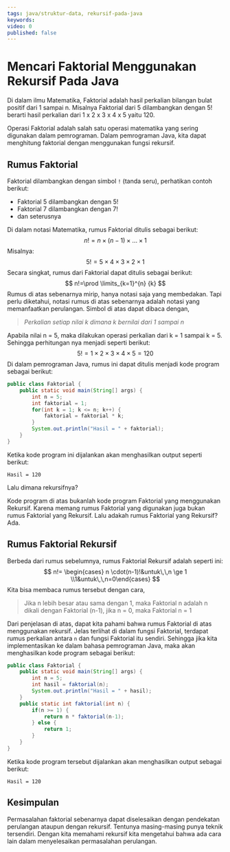 ```yaml
---
tags: java/struktur-data, rekursif-pada-java
keywords: 
video: 0
published: false
---
```

# Mencari Faktorial Menggunakan Rekursif Pada Java

Di dalam ilmu Matematika, Faktorial adalah hasil perkalian bilangan bulat positif dari 1 sampai n. Misalnya Faktorial dari 5 dilambangkan dengan 5! berarti hasil perkalian dari 1 x 2 x 3 x 4 x 5 yaitu 120. 

Operasi Faktorial adalah salah satu operasi matematika yang sering digunakan dalam pemrograman. Dalam pemrograman Java, kita dapat menghitung faktorial dengan menggunakan fungsi rekursif. 

## Rumus Faktorial

Faktorial dilambangkan dengan simbol `!` (tanda seru), perhatikan contoh berikut:
- Faktorial 5 dilambangkan dengan 5!
- Faktorial 7 dilambangkan dengan 7!
- dan seterusnya

Di dalam notasi Matematika, rumus Faktorial ditulis sebagai berikut:
$$
n! = n \times (n-1) \times ... \times 1
$$
Misalnya:
$$
5!=5 \times 4 \times 3 \times 2 \times 1
$$
Secara singkat, rumus dari Faktorial dapat ditulis sebagai berikut:
$$
n!=\prod \limits_{k=1}^{n} {k}
$$
Rumus di atas sebenarnya mirip, hanya notasi saja yang membedakan. Tapi perlu diketahui, notasi rumus di atas sebenarnya adalah notasi yang memanfaatkan perulangan. Simbol di atas dapat dibaca dengan,

>*Perkalian setiap nilai k dimana k bernilai dari 1 sampai n*

Apabila nilai n = 5, maka dilakukan operasi perkalian dari k = 1 sampai k = 5. Sehingga perhitungan nya menjadi seperti berikut:
$$
5! = 1 \times 2 \times 3 \times 4 \times 5 = 120
$$
Di dalam pemrograman Java, rumus ini dapat ditulis menjadi kode program sebagai berikut:

```java
public class Faktorial {
	public static void main(String[] args) {
		int n = 5;
		int faktorial = 1;
		for(int k = 1; k <= n; k++) {
			faktorial = faktorial * k;	
		}
		System.out.println("Hasil = " + faktorial);
	}
}
```

Ketika kode program ini dijalankan akan menghasilkan output seperti berikut:

```shell
Hasil = 120
```

Lalu dimana rekursifnya? 

Kode program di atas bukanlah kode program Faktorial yang menggunakan Rekursif. Karena memang rumus Faktorial yang digunakan juga bukan rumus Faktorial yang Rekursif. Lalu adakah rumus Faktorial yang Rekursif? Ada.

## Rumus Faktorial Rekursif

Berbeda dari rumus sebelumnya, rumus Faktorial Rekursif adalah seperti ini:
$$
n!= \begin{cases} n \cdot(n-1)!&untuk\,\,n \ge 1 \\1&untuk\,\,n=0\end{cases}
$$
Kita bisa membaca rumus tersebut dengan cara,

>Jika n lebih besar atau sama dengan 1, maka Faktorial n adalah n dikali dengan Faktorial (n-1), jika n = 0, maka Faktorial n = 1

Dari penjelasan di atas, dapat kita pahami bahwa rumus Faktorial di atas menggunakan rekursif. Jelas terlihat di dalam fungsi Faktorial, terdapat rumus perkalian antara `n` dan fungsi Faktorial itu sendiri. Sehingga jika kita implementasikan ke dalam bahasa pemrograman Java, maka akan menghasilkan kode program sebagai berikut:

```java
public class Faktorial {
	public static void main(String[] args) {
		int n = 5;
		int hasil = faktorial(n);
		System.out.println("Hasil = " + hasil);
	}
	public static int faktorial(int n) {
		if(n >= 1) {
			return n * faktorial(n-1);
		} else {
			return 1;
		}
	}
}
```

Ketika kode program tersebut dijalankan akan menghasilkan output sebagai berikut:

```shell
Hasil = 120
```

## Kesimpulan

Permasalahan faktorial sebenarnya dapat diselesaikan dengan pendekatan perulangan ataupun dengan rekursif. Tentunya masing-masing punya teknik tersendiri. Dengan kita memahami rekursif kita mengetahui bahwa ada cara lain dalam menyelesaikan permasalahan perulangan.